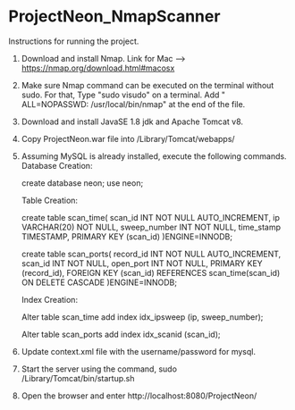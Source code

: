 # ProjectNeon_NmapScanner

Instructions for running the project.

1. Download and install Nmap. Link for Mac --> https://nmap.org/download.html#macosx

2. Make sure Nmap command can be executed on the terminal without sudo. 
For that,
Type "sudo visudo" on a terminal. 
Add "<user> ALL=NOPASSWD: /usr/local/bin/nmap" at the end of the file.

3. Download and install JavaSE 1.8 jdk and Apache Tomcat v8.

4. Copy ProjectNeon.war file into /Library/Tomcat/webapps/

5. Assuming MySQL is already installed, execute the following commands.
   Database Creation:

   create database neon;
   use neon;

   Table Creation:

   create table scan_time(
					   scan_id INT NOT NULL AUTO_INCREMENT,
		               ip VARCHAR(20) NOT NULL,
		               sweep_number INT NOT NULL, 
		               time_stamp TIMESTAMP,
		               PRIMARY KEY (scan_id)
    )ENGINE=INNODB;
                       
	create table scan_ports(
                       record_id INT NOT NULL AUTO_INCREMENT,
                       scan_id INT NOT NULL,
					   open_port INT NOT NULL, 
                       PRIMARY KEY (record_id),
                       FOREIGN KEY (scan_id) 
                           REFERENCES scan_time(scan_id)
                           ON DELETE CASCADE
	)ENGINE=INNODB;

	Index Creation:

	Alter table scan_time
	add index idx_ipsweep (ip, sweep_number);

	Alter table scan_ports
	add index idx_scanid (scan_id);

6. Update context.xml file with the username/password for mysql.

7. Start the server using the command, 
    sudo /Library/Tomcat/bin/startup.sh

8. Open the browser and enter http://localhost:8080/ProjectNeon/

